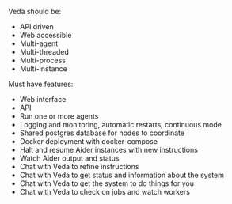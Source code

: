 Veda should be:
* API driven
* Web accessible
* Multi-agent
* Multi-threaded
* Multi-process
* Multi-instance

Must have features:
* Web interface
* API
* Run one or more agents
* Logging and monitoring, automatic restarts, continuous mode
* Shared postgres database for nodes to coordinate
* Docker deployment with docker-compose
* Halt and resume Aider instances with new instructions
* Watch Aider output and status
* Chat with Veda to refine instructions
* Chat with Veda to get status and information about the system
* Chat with Veda to get the system to do things for you
* Chat with Veda to check on jobs and watch workers

